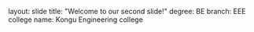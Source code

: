  layout: slide
 title: "Welcome to our second slide!"
 degree: BE
 branch: EEE
 college name: Kongu Engineering college
